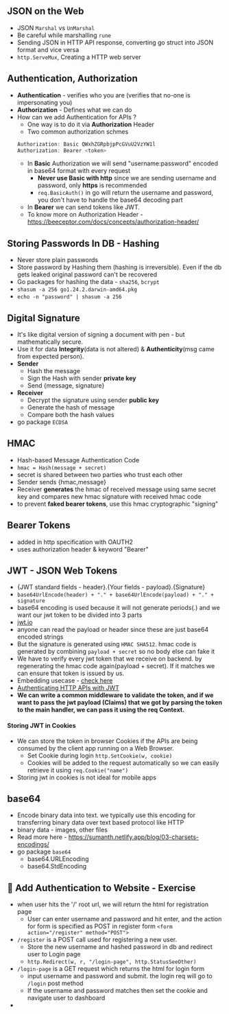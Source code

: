 ## JSON on the Web

- JSON `Marshal` vs `UnMarshal`
- Be careful while marshalling `rune`
- Sending JSON in HTTP API response, converting go struct into JSON format and vice versa
- `http.ServeMux`, Creating a HTTP web server

## Authentication, Authorization

- **Authentication** - verifies who you are (verifies that no-one is impersonating you)
- **Authorization** - Defines what we can do
- How can we add Authentication for APIs ?
  - One way is to do it via **Authorization** Header
  - Two common authorization schmes
  ```java
  Authorization: Basic QWxhZGRpbjpPcGVuU2VzYW1l
  Authorization: Bearer <token>
  ```
  - In **Basic** Authorization we will send "username:password" encoded in base64 format with every request
    - **Never use Basic with http** since we are sending username and password, only **https** is recommended
    - `req.BasicAuth()` in go will return the username and password, you don't have to handle the base64 decoding part
  - In **Bearer** we can send tokens like JWT.
  - To know more on Authorization Header - https://beeceptor.com/docs/concepts/authorization-header/

## Storing Passwords In DB - Hashing

- Never store plain passwords
- Store password by Hashing them (hashing is irreversible). Even if the db gets leaked original password can't be recovered
- Go packages for hashing the data - `sha256`, `bcrypt`
- `shasum -a 256 go1.24.2.darwin-amd64.pkg`
- `echo -n "password" | shasum -a 256`

## Digital Signature

- It's like digital version of signing a document with pen - but mathematically secure.
- Use it for data **Integrity**(data is not altered) & **Authenticity**(msg came from expected person).
- **Sender**
  - Hash the message
  - Sign the Hash with sender **private key**
  - Send {message, signature}
- **Receiver**
  - Decrypt the signature using sender **public key**
  - Generate the hash of message
  - Compare both the hash values
- go package `ECDSA`

## HMAC

- Hash-based Message Authentication Code
- `hmac = Hash(message + secret)`
- secret is shared between two parties who trust each other
- Sender sends {hmac,message}
- Receiver **generates** the hmac of received message using same secret key and compares new hmac signature with received hmac code
- to prevent **faked bearer tokens**, use this hmac cryptographic "signing"

## Bearer Tokens

- added in http specification with OAUTH2
- uses authorization header & keyword "Bearer"

## JWT - JSON Web Tokens

- {JWT standard fields - header}.{Your fields - payload}.{Signature}
- `base64UrlEncode(header) + "." + base64UrlEncode(payload) + "." + signature`
- base64 encoding is used because it will not generate periods(.) and we want our jwt token to be divided into 3 parts
- [jwt.io](https://jwt.io)
- anyone can read the payload or header since these are just base64 encoded strings
- But the signature is generated using `HMAC SHA512`. hmac code is generated by combining `payload + secret` so no body else can fake it
- We have to verify every jwt token that we receive on backend. by regenerating the hmac code again(payload + secret). If it matches we can ensure that token is issued by us.
- Embedding usecase - [check here](internal/05_jwt_auth_api.go)
- [Authenticating HTTP APIs with JWT](internal/05_jwt_auth_api.go)
- **We can write a common middleware to validate the token, and if we want to pass the jwt payload (Claims) that we got by parsing the token to the main handler, we can pass it using the req Context.**

#### Storing JWT in Cookies

- We can store the token in browser Cookies if the APIs are being consumed by the client app running on a Web Browser.
  - Set Cookie during login `http.SetCookie(w, cookie)`
  - Cookies will be added to the request automatically so we can easily retrieve it using `req.Cookie("name")`
- Storing jwt in cookies is not ideal for mobile apps

## base64

- Encode binary data into text. we typically use this encoding for transferring binary data over text based protocol like HTTP
- binary data - images, other files
- Read more here - https://sumanth.netlify.app/blog/03-charsets-encodings/
- go package `base64`
  - base64.URLEncoding
  - base64.StdEncoding

## 💎 Add Authentication to Website - Exercise

- when user hits the '/' root url, we will return the html for registration page
  - User can enter username and password and hit enter, and the action for form is specified as POST in register form `<form action="/register" method="POST">`
- `/register` is a POST call used for registering a new user.
  - Store the new username and hashed password in db and redirect user to Login page
  - `http.Redirect(w, r, "/login-page", http.StatusSeeOther)`
- `/login-page` is a GET request which returns the html for login form
  - input username and password and submit. the login req will go to `/login` post method
  - If the username and password matches then set the cookie and navigate user to dashboard
-
